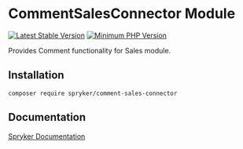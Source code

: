 # CommentSalesConnector Module
[![Latest Stable Version](https://poser.pugx.org/spryker/comment-sales-connector/v/stable.svg)](https://packagist.org/packages/spryker/comment-sales-connector)
[![Minimum PHP Version](https://img.shields.io/badge/php-%3E%3D%208.3-8892BF.svg)](https://php.net/)

Provides Comment functionality for Sales module.

## Installation

```
composer require spryker/comment-sales-connector
```

## Documentation

[Spryker Documentation](https://docs.spryker.com)
